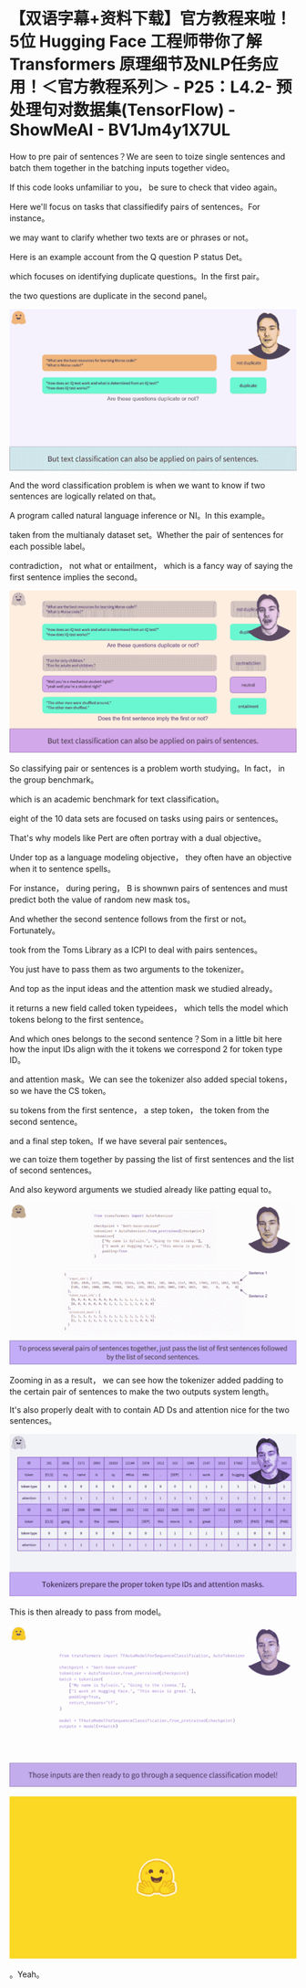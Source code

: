 # 【双语字幕+资料下载】官方教程来啦！5位 Hugging Face 工程师带你了解 Transformers 原理细节及NLP任务应用！＜官方教程系列＞ - P25：L4.2- 预处理句对数据集(TensorFlow) - ShowMeAI - BV1Jm4y1X7UL

How to pre pair of sentences？We are seen to toize single sentences and batch them together in the batching inputs together video。

If this code looks unfamiliar to you， be sure to check that video again。

Here we'll focus on tasks that classifiedify pairs of sentences。For instance。

 we may want to clarify whether two texts are or phrases or not。

Here is an example account from the Q question P status Det。

 which focuses on identifying duplicate questions。In the first pair。

 the two questions are duplicate in the second panel。



![](img/1b491d69779a6742b9b5b44918621bc4_1.png)

And the word classification problem is when we want to know if two sentences are logically related on that。

A program called natural language inference or NI。In this example。

 taken from the multianaly dataset set。Whether the pair of sentences for each possible label。

 contradiction， not what or entailment， which is a fancy way of saying the first sentence implies the second。



![](img/1b491d69779a6742b9b5b44918621bc4_3.png)

So classifying pair or sentences is a problem worth studying。In fact， in the group benchmark。

 which is an academic benchmark for text classification。

 eight of the 10 data sets are focused on tasks using pairs or sentences。

That's why models like Pert are often portray with a dual objective。

Under top as a language modeling objective， they often have an objective when it to sentence spells。

For instance， during pering， B is shownwn pairs of sentences and must predict both the value of random new mask tos。

And whether the second sentence follows from the first or not。Fortunately。

 took from the Toms Library as a ICPI to deal with pairs sentences。

You just have to pass them as two arguments to the tokenizer。

And top as the input ideas and the attention mask we studied already。

 it returns a new field called token typeidees， which tells the model which tokens belong to the first sentence。

And which ones belongs to the second sentence？Som in a little bit here how the input IDs align with the it tokens we correspond 2 for token type ID。

 and attention mask。We can see the tokenizer also added special tokens， so we have the CS token。

 su tokens from the first sentence， a step token， the token from the second sentence。

 and a final step token。If we have several pair sentences。

 we can toize them together by passing the list of first sentences and the list of second sentences。

And also keyword arguments we studied already like patting equal to。



![](img/1b491d69779a6742b9b5b44918621bc4_5.png)

Zooming in as a result， we can see how the tokenizer added padding to the certain pair of sentences to make the two outputs system length。

It's also properly dealt with to contain AD Ds and attention nice for the two sentences。



![](img/1b491d69779a6742b9b5b44918621bc4_7.png)

This is then already to pass from model。

![](img/1b491d69779a6742b9b5b44918621bc4_9.png)

![](img/1b491d69779a6742b9b5b44918621bc4_10.png)

。Yeah。